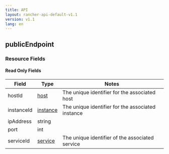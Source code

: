 ```yaml
---
title: API
layout: rancher-api-default-v1.1
version: v1.1
lang: en
---
```


## publicEndpoint



### Resource Fields


#### Read Only Fields

Field | Type   | Notes
---|---|---
hostId | [host]({{site.baseurl}}/rancher/{{page.version}}/{{page.lang}}/api/api-resources/host/)  | The unique identifier for the associated host
instanceId | [instance]({{site.baseurl}}/rancher/{{page.version}}/{{page.lang}}/api/api-resources/instance/)  | The unique identifier for the associated instance
ipAddress | string  | 
port | int  | 
serviceId | [service]({{site.baseurl}}/rancher/{{page.version}}/{{page.lang}}/api/api-resources/service/)  | The unique identifier of the associated service


<br>
